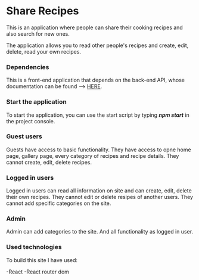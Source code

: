 # Share Recipes

This is an application where people can share their cooking recipes and also search for new ones.

The application allows you to read other people's recipes and create, edit, delete, read your own recipes.

### Dependencies

This is a front-end application that depends on the back-end API, whose documentation can be found --> [HERE](https://github.com/Kalin-Konstantinov/server.git).

### Start the application

To start the application, you can use the start script by typing ***npm start*** in the project console.

### Guest users

Guests have access to basic functionality. 
They have access to opne home page, gallery page, every category of recipes and recipe details. They cannot create, edit, delete recipes.

### Logged in users

Logged in users can read all information on site and can create, edit, delete their own recipes. They cannot edit or delete resipes of another users. They cannot add specific categories on the site.

### Admin

Admin can add categories to the site. And all functionality as logged in user.

### Used technologies

To build this site I have used:

-React
-React router dom
